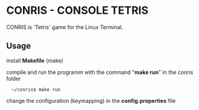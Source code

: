# CONRIS  - CONSOLE TETRIS

CONRIS is 'Tetris' game for the Linux Terminal.

## Usage

install <b>Makefile</b> (make)


compile and run the programm with the command "<b>make run</b>" in the conris folder 
```
  ~/conris$ make run
```

change the configuration (keymapping) in the <b>config.properties</b> file
